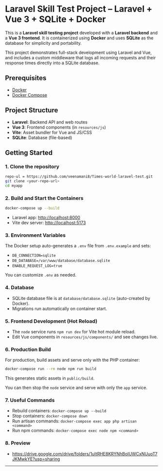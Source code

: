 # Laravel Skill Test Project – Laravel + Vue 3 + SQLite + Docker

This is a **Laravel skill testing project** developed with a **Laravel backend** and a **Vue 3 frontend**. It is containerized using **Docker** and uses **SQLite** as the database for simplicity and portability.

This project demonstrates full-stack development using Laravel and Vue, and includes a custom middleware that logs all incoming requests and their response times directly into a SQLite database.

## Prerequisites

- [Docker](https://www.docker.com/get-started)
- [Docker Compose](https://docs.docker.com/compose/)

## Project Structure

- **Laravel**: Backend API and web routes
- **Vue 3**: Frontend components (in `resources/js`)
- **Vite**: Asset bundler for Vue and JS/CSS
- **SQLite**: Database (file-based)

## Getting Started

### 1. Clone the repository

```sh
repo-ul = https://github.com/veenamani8/Times-world-laravel-test.git
git clone <your-repo-url>
cd myapp
```

### 2. Build and Start the Containers

```sh
docker-compose up --build
```

- Laravel app: [http://localhost:8000](http://localhost:8000)
- Vite dev server: [http://localhost:5173](http://localhost:5173)

### 3. Environment Variables

The Docker setup auto-generates a `.env` file from `.env.example` and sets:
- `DB_CONNECTION=sqlite`
- `DB_DATABASE=/var/www/database/database.sqlite`
- `ENABLE_REQUEST_LOG=true`

You can customize `.env` as needed.

### 4. Database

- SQLite database file is at `database/database.sqlite` (auto-created by Docker).
- Migrations run automatically on container start.

### 5. Frontend Development (Hot Reload)

- The `node` service runs `npm run dev` for Vite hot module reload.
- Edit Vue components in `resources/js/components/` and see changes live.

### 6. Production Build

For production, build assets and serve only with the PHP container:

```sh
docker-compose run --rm node npm run build
```
This generates static assets in `public/build`.

You can then stop the `node` service and serve with only the `app` service.

### 7. Useful Commands

- Rebuild containers: `docker-compose up --build`
- Stop containers: `docker-compose down`
- Run artisan commands: `docker-compose exec app php artisan <command>`
- Run npm commands: `docker-compose exec node npm <command>`

### 8. Preview

- https://drive.google.com/drive/folders/1uItRHE8KRYNhBoIUWCxNUuoT7JKMwkYE?usp=sharing
---

